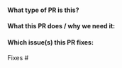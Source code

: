 <!--  Thanks for sending a pull request!  Here are some tips for you:

1. If this is your first time, please read our developer guide https://docs.realm.pub/#dev
2. Ensure you have added or ran the appropriate tests for your PR
-->

#### What type of PR is this?

<!--
Add one of the following kinds:
/kind bug
/kind cleanup
/kind documentation
/kind feature

Optionally add one or more of the following kinds if applicable:
/kind api-change
/kind eldritch-function
/kind deprecation
/kind failing-test
/kind regression
-->

#### What this PR does / why we need it:

#### Which issue(s) this PR fixes:
<!--
*Automatically closes linked issue when PR is merged.
Usage: `Fixes #<issue number>`, or `Fixes (paste link of issue)`.
_If PR is about `failing-tests`, please post the related issues/tests in a comment and do not use `Fixes`_*
-->
Fixes #
